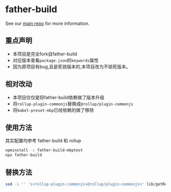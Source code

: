 # father-build

See our [main repo](https://github.com/umijs/father) for more information.

## 重点声明
* 本项目是完全fork自father-build
* 对应版本查看`package.json`的`keywords`属性
* 因为原项目有bug,且是死锁版本的,本项目改为不锁死版本。

## 相对改动
* 本项目仅仅是将father-build依赖做了版本升级
* 将`rollup-plugin-commonjs`替换成`@rollup/plugin-commonjs`
* 将`babel-preset-mbp`已经依赖的做了移除

## 使用方法
其实配置均参考 father-build 和 rollup
```sh
npminstall -c father-build-mbptest
npx father-build
```

## 替换方法
```sh
sed -i '' 's+rollup-plugin-commonjs+@rollup/plugin-commonjs+' lib/getRollup* src/getRollup*
```